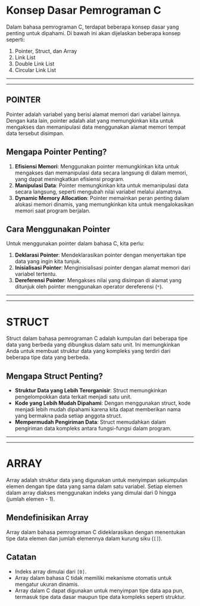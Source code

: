 # Konsep Dasar Pemrograman C
Dalam bahasa pemrograman C, terdapat beberapa konsep dasar yang penting untuk dipahami. Di bawah ini akan dijelaskan beberapa konsep seperti:
1. Pointer, Struct, dan Array
2. Link List
3. Double Link List
4. Circular Link List
<hr><hr>

## POINTER

Pointer adalah variabel yang berisi alamat memori dari variabel lainnya. Dengan kata lain, pointer adalah alat yang memungkinkan kita untuk mengakses dan memanipulasi data menggunakan alamat memori tempat data tersebut disimpan.

## Mengapa Pointer Penting?
1. **Efisiensi Memori**: Menggunakan pointer memungkinkan kita untuk mengakses dan memanipulasi data secara langsung di dalam memori, yang dapat meningkatkan efisiensi program.
2. **Manipulasi Data**: Pointer memungkinkan kita untuk memanipulasi data secara langsung, seperti mengubah nilai variabel melalui alamatnya.
3. **Dynamic Memory Allocation**: Pointer memainkan peran penting dalam alokasi memori dinamis, yang memungkinkan kita untuk mengalokasikan memori saat program berjalan.

## Cara Menggunakan Pointer
Untuk menggunakan pointer dalam bahasa C, kita perlu:
1. **Deklarasi Pointer**: Mendeklarasikan pointer dengan menyertakan tipe data yang ingin kita tunjuk.
2. **Inisialisasi Pointer**: Menginisialisasi pointer dengan alamat memori dari variabel tertentu.
3. **Dereferensi Pointer**: Mengakses nilai yang disimpan di alamat yang ditunjuk oleh pointer menggunakan operator dereferensi (`*`).
<hr><hr>

# STRUCT

Struct dalam bahasa pemrograman C adalah kumpulan dari beberapa tipe data yang berbeda yang dibungkus dalam satu unit. Ini memungkinkan Anda untuk membuat struktur data yang kompleks yang terdiri dari beberapa tipe data yang berbeda.

##  Mengapa Struct Penting?
- **Struktur Data yang Lebih Terorganisir**: Struct memungkinkan pengelompokkan data terkait menjadi satu unit.
- **Kode yang Lebih Mudah Dipahami**: Dengan menggunakan struct, kode menjadi lebih mudah dipahami karena kita dapat memberikan nama yang bermakna pada setiap anggota struct.
- **Mempermudah Pengiriman Data**: Struct memudahkan dalam pengiriman data kompleks antara fungsi-fungsi dalam program.
<hr><hr>

# ARRAY
Array adalah struktur data yang digunakan untuk menyimpan sekumpulan elemen dengan tipe data yang sama dalam satu variabel. Setiap elemen dalam array diakses menggunakan indeks yang dimulai dari 0 hingga (jumlah elemen - 1).

## Mendefinisikan Array
Array dalam bahasa pemrograman C dideklarasikan dengan menentukan tipe data elemen dan jumlah elemennya dalam kurung siku (`[]`).

## Catatan
- Indeks array dimulai dari `[0]`.
- Array dalam bahasa C tidak memiliki mekanisme otomatis untuk mengatur ukuran dinamis.
- Array dalam C dapat digunakan untuk menyimpan tipe data apa pun, termasuk tipe data dasar maupun tipe data kompleks seperti struktur.


